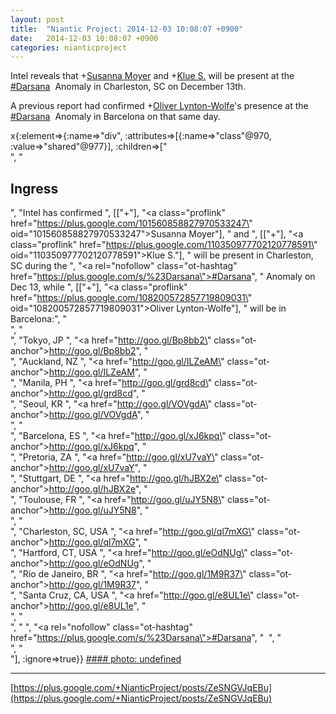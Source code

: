 ```yaml
---
layout: post
title:  "Niantic Project: 2014-12-03 10:08:07 +0900"
date:   2014-12-03 10:08:07 +0900
categories: nianticproject
---
```

Intel reveals that +[Susanna Moyer](https://plus.google.com/101560858827970533247 "") and +[Klue S.](https://plus.google.com/110350977702120778591 "") will be present at the  [#Darsana](https://plus.google.com/s/%23Darsana "")  Anomaly in Charleston, SC on December 13th.

A previous report had confirmed +[Oliver Lynton-Wolfe](https://plus.google.com/108200572857719809031 "")'s presence at the  [#Darsana](https://plus.google.com/s/%23Darsana "")  Anomaly in Barcelona on that same day.

x{:element=>{:name=>"div", :attributes=>[{:name=>"class"@970, :value=>"shared"@977}], :children=>["<br />", "<h2>Ingress</h2>", "Intel has confirmed ", [["+"], "<a class=\"proflink\" href=\"https://plus.google.com/101560858827970533247\" oid=\"101560858827970533247\">Susanna Moyer</a>"], " and ", [["+"], "<a class=\"proflink\" href=\"https://plus.google.com/110350977702120778591\" oid=\"110350977702120778591\">Klue S.</a>"], " will be present in Charleston, SC during the ", "<a rel=\"nofollow\" class=\"ot-hashtag\" href=\"https://plus.google.com/s/%23Darsana\">#Darsana</a>", " Anomaly on Dec 13, while ", [["+"], "<a class=\"proflink\" href=\"https://plus.google.com/108200572857719809031\" oid=\"108200572857719809031\">Oliver Lynton-Wolfe</a>"], " will be in Barcelona:", "<br />", "<br />", "Tokyo, JP ", "<a href=\"http://goo.gl/Bp8bb2\" class=\"ot-anchor\">http://goo.gl/Bp8bb2</a>", "<br />", "Auckland, NZ ", "<a href=\"http://goo.gl/ILZeAM\" class=\"ot-anchor\">http://goo.gl/ILZeAM</a>", "<br />", "Manila, PH ", "<a href=\"http://goo.gl/grd8cd\" class=\"ot-anchor\">http://goo.gl/grd8cd</a>", "<br />", "Seoul, KR ", "<a href=\"http://goo.gl/VOVgdA\" class=\"ot-anchor\">http://goo.gl/VOVgdA</a>", "<br />", "<br />", "Barcelona, ES ", "<a href=\"http://goo.gl/xJ6kpq\" class=\"ot-anchor\">http://goo.gl/xJ6kpq</a>", "<br />", "Pretoria, ZA ", "<a href=\"http://goo.gl/xU7vaY\" class=\"ot-anchor\">http://goo.gl/xU7vaY</a>", "<br />", "Stuttgart, DE ", "<a href=\"http://goo.gl/hJBX2e\" class=\"ot-anchor\">http://goo.gl/hJBX2e</a>", "<br />", "Toulouse, FR ", "<a href=\"http://goo.gl/uJY5N8\" class=\"ot-anchor\">http://goo.gl/uJY5N8</a>", "<br />", "<br />", "Charleston, SC, USA ", "<a href=\"http://goo.gl/ql7mXG\" class=\"ot-anchor\">http://goo.gl/ql7mXG</a>", "<br />", "Hartford, CT, USA ", "<a href=\"http://goo.gl/eOdNUg\" class=\"ot-anchor\">http://goo.gl/eOdNUg</a>", "<br />", "Rio de Janeiro, BR ", "<a href=\"http://goo.gl/1M9R37\" class=\"ot-anchor\">http://goo.gl/1M9R37</a>", "<br />", "Santa Cruz, CA, USA ", "<a href=\"http://goo.gl/e8UL1e\" class=\"ot-anchor\">http://goo.gl/e8UL1e</a>", "<br />", "<br />", " ", "<a rel=\"nofollow\" class=\"ot-hashtag\" href=\"https://plus.google.com/s/%23Darsana\">#Darsana</a>", "  ", "<br />", "<br />"], :ignore=>true}}
[#### photo: undefined](https://lh3.googleusercontent.com/-yKdjUQ1_yhY/VH5UwF1alrI/AAAAAAABJrg/mZAouGzbL6U/klueSusanna.jpg "")
- - -
[https://plus.google.com/+NianticProject/posts/ZeSNGVJqEBu](https://plus.google.com/+NianticProject/posts/ZeSNGVJqEBu)
